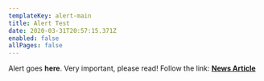```yaml
---
templateKey: alert-main
title: Alert Test
date: 2020-03-31T20:57:15.371Z
enabled: false
allPages: false
---
```

Alert goes **here**. Very important, please read! Follow the link: **[News Article](/news/fishing-for-a-hotel-room-the-word-is-the-open)**